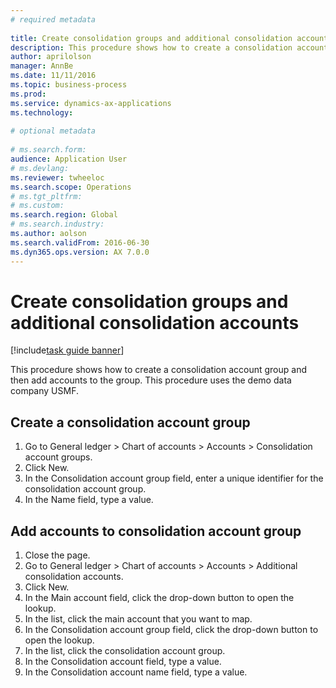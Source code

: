 ```yaml
--- 
# required metadata 
 
title: Create consolidation groups and additional consolidation accounts
description: This procedure shows how to create a consolidation account group and then add accounts to the group. 
author: aprilolson
manager: AnnBe 
ms.date: 11/11/2016
ms.topic: business-process 
ms.prod:  
ms.service: dynamics-ax-applications 
ms.technology:  
 
# optional metadata 
 
# ms.search.form:   
audience: Application User 
# ms.devlang:  
ms.reviewer: twheeloc
ms.search.scope: Operations 
# ms.tgt_pltfrm:  
# ms.custom:  
ms.search.region: Global
# ms.search.industry: 
ms.author: aolson
ms.search.validFrom: 2016-06-30 
ms.dyn365.ops.version: AX 7.0.0 
---
```

# Create consolidation groups and additional consolidation accounts

[!include[task guide banner](../../includes/task-guide-banner.md)]

This procedure shows how to create a consolidation account group and then add accounts to the group. This procedure uses the demo data company USMF.


## Create a consolidation account group
1. Go to General ledger > Chart of accounts > Accounts > Consolidation account groups.
2. Click New.
3. In the Consolidation account group field, enter a unique identifier for the consolidation account group.
4. In the Name field, type a value.

## Add accounts to consolidation account group
1. Close the page.
2. Go to General ledger > Chart of accounts > Accounts > Additional consolidation accounts.
3. Click New.
4. In the Main account field, click the drop-down button to open the lookup.
5. In the list, click the main account that you want to map.
6. In the Consolidation account group field, click the drop-down button to open the lookup.
7. In the list, click the consolidation account group.
8. In the Consolidation account field, type a value.
9. In the Consolidation account name field, type a value.

